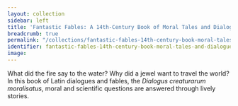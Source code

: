 ```yaml
---
layout: collection
sidebar: left
title: 'Fantastic Fables: A 14th-Century Book of Moral Tales and Dialogues'
breadcrumb: true
permalink: "/collections/fantastic-fables-14th-century-book-moral-tales-and-dialogues/"
identifier: fantastic-fables-14th-century-book-moral-tales-and-dialogues
image: 
---
```


What did the fire say to the water? Why did a jewel want to travel the world? In this book of Latin dialogues and fables, the <em>Dialogus creaturarum moralisatus</em>,  moral and scientific questions are answered through lively stories.